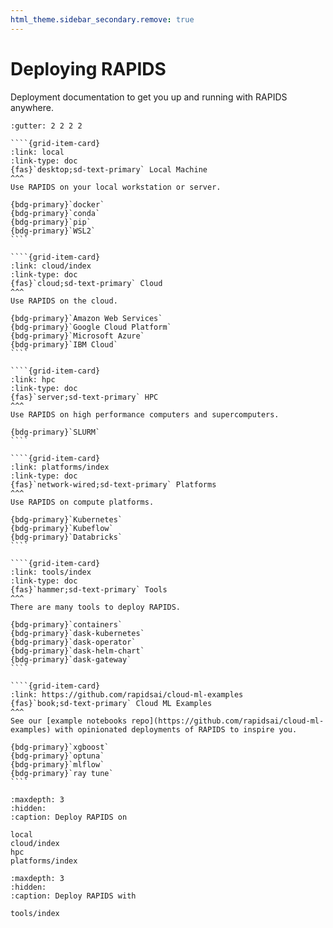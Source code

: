 ```yaml
---
html_theme.sidebar_secondary.remove: true
---
```


# Deploying RAPIDS

Deployment documentation to get you up and running with RAPIDS anywhere.

`````{grid} 1 2 2 3
:gutter: 2 2 2 2

````{grid-item-card}
:link: local
:link-type: doc
{fas}`desktop;sd-text-primary` Local Machine
^^^
Use RAPIDS on your local workstation or server.

{bdg-primary}`docker`
{bdg-primary}`conda`
{bdg-primary}`pip`
{bdg-primary}`WSL2`
````

````{grid-item-card}
:link: cloud/index
:link-type: doc
{fas}`cloud;sd-text-primary` Cloud
^^^
Use RAPIDS on the cloud.

{bdg-primary}`Amazon Web Services`
{bdg-primary}`Google Cloud Platform`
{bdg-primary}`Microsoft Azure`
{bdg-primary}`IBM Cloud`
````

````{grid-item-card}
:link: hpc
:link-type: doc
{fas}`server;sd-text-primary` HPC
^^^
Use RAPIDS on high performance computers and supercomputers.

{bdg-primary}`SLURM`
````

````{grid-item-card}
:link: platforms/index
:link-type: doc
{fas}`network-wired;sd-text-primary` Platforms
^^^
Use RAPIDS on compute platforms.

{bdg-primary}`Kubernetes`
{bdg-primary}`Kubeflow`
{bdg-primary}`Databricks`
````

````{grid-item-card}
:link: tools/index
:link-type: doc
{fas}`hammer;sd-text-primary` Tools
^^^
There are many tools to deploy RAPIDS.

{bdg-primary}`containers`
{bdg-primary}`dask-kubernetes`
{bdg-primary}`dask-operator`
{bdg-primary}`dask-helm-chart`
{bdg-primary}`dask-gateway`
````

````{grid-item-card}
:link: https://github.com/rapidsai/cloud-ml-examples
{fas}`book;sd-text-primary` Cloud ML Examples
^^^
See our [example notebooks repo](https://github.com/rapidsai/cloud-ml-examples) with opinionated deployments of RAPIDS to inspire you.

{bdg-primary}`xgboost`
{bdg-primary}`optuna`
{bdg-primary}`mlflow`
{bdg-primary}`ray tune`
````
`````

```{toctree}
:maxdepth: 3
:hidden:
:caption: Deploy RAPIDS on

local
cloud/index
hpc
platforms/index
```

```{toctree}
:maxdepth: 3
:hidden:
:caption: Deploy RAPIDS with

tools/index
```
